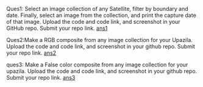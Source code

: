 Ques1: Select an image collection of any Satellite, filter by boundary and date. Finally, select an image from the collection, and print the capture date of that image. Upload the code and code link, and screenshot in your GitHub  repo. Submit your repo link.
[ans1](https://code.earthengine.google.com/016a67f23ea65a5bc969b8833b855880)

Ques2:Make a RGB composite from any image collection for your Upazila. Upload the code and code link, and screenshot in your github repo. Submit your repo link.
[ans2](https://code.earthengine.google.com/fa0e536d0c7c59c95d4ea7cad51ce0d5)

ques3: Make a False color composite from any image collection for your upazila. Upload the code and code link, and screenshot in your github repo. Submit your repo link.
[ans3](https://code.earthengine.google.com/38e03dc5e09d483321229996276eb2e6)

